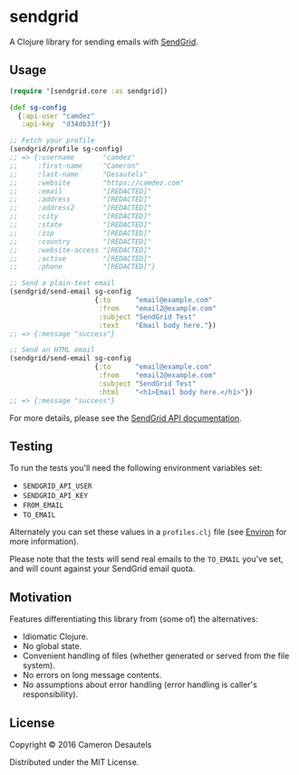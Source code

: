 # sendgrid

A Clojure library for sending emails with [SendGrid][].

## Usage

```clj
(require '[sendgrid.core :as sendgrid])

(def sg-config
  {:api-user "camdez"
   :api-key  "d34db33f"})

;; Fetch your profile
(sendgrid/profile sg-config)
;; => {:username       "camdez"
;;     :first-name     "Cameron"
;;     :last-name      "Desautels"
;;     :website        "https://camdez.com"
;;     :email          "[REDACTED]"
;;     :address        "[REDACTED]"
;;     :address2       "[REDACTED]"
;;     :city           "[REDACTED]"
;;     :state          "[REDACTED]"
;;     :zip            "[REDACTED]"
;;     :country        "[REDACTED]"
;;     :website-access "[REDACTED]"
;;     :active         "[REDACTED]"
;;     :phone          "[REDACTED]"}

;; Send a plain-text email
(sendgrid/send-email sg-config
                     {:to      "email@example.com"
                      :from    "email2@example.com"
                      :subject "SendGrid Test"
                      :text    "Email body here."})
;; => {:message "success"}

;; Send an HTML email
(sendgrid/send-email sg-config
                     {:to      "email@example.com"
                      :from    "email2@example.com"
                      :subject "SendGrid Test"
                      :html    "<h1>Email body here.</h1>"})
;; => {:message "success"}
```

For more details, please see the
[SendGrid API documentation][sendgrid-api-docs].

## Testing

To run the tests you'll need the following environment variables set:

- `SENDGRID_API_USER`
- `SENDGRID_API_KEY`
- `FROM_EMAIL`
- `TO_EMAIL`

Alternately you can set these values in a `profiles.clj` file (see
[Environ][] for more information).

Please note that the tests will send real emails to the `TO_EMAIL`
you've set, and will count against your SendGrid email quota.

## Motivation

Features differentiating this library from (some of) the alternatives:

- Idiomatic Clojure.
- No global state.
- Convenient handling of files (whether generated or served from
  the file system).
- No errors on long message contents.
- No assumptions about error handling (error handling is caller's
  responsibility).

## License

Copyright © 2016 Cameron Desautels

Distributed under the MIT License.

[sendgrid]: https://sendgrid.com
[environ]: https://github.com/weavejester/environ
[sendgrid-api-docs]: https://sendgrid.com/docs/API_Reference/Web_API/index.html
